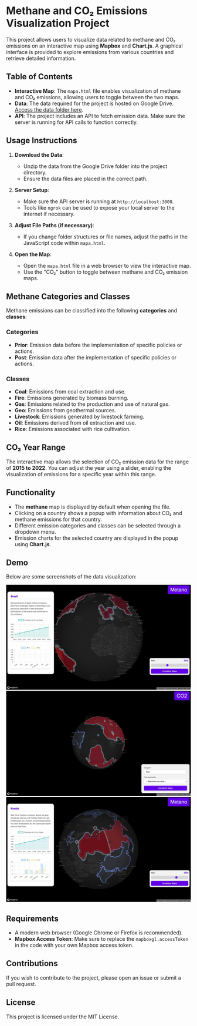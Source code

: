 # Methane and CO₂ Emissions Visualization Project

This project allows users to visualize data related to methane and CO₂ emissions on an interactive map using **Mapbox** and **Chart.js**. A graphical interface is provided to explore emissions from various countries and retrieve detailed information.

## Table of Contents

- **Interactive Map**: The `mapa.html` file enables visualization of methane and CO₂ emissions, allowing users to toggle between the two maps.
- **Data**: The data required for the project is hosted on Google Drive. [Access the data folder here](https://drive.google.com/file/d/1CknBLDKD2iCemTR90x8aQQfHr4SJLGuJ/view?usp=sharing).
- **API**: The project includes an API to fetch emission data. Make sure the server is running for API calls to function correctly.

## Usage Instructions

1. **Download the Data**:
   - Unzip the data from the Google Drive folder into the project directory.
   - Ensure the data files are placed in the correct path.

2. **Server Setup**:
   - Make sure the API server is running at `http://localhost:3000`.
   - Tools like `ngrok` can be used to expose your local server to the internet if necessary.

3. **Adjust File Paths (if necessary)**:
   - If you change folder structures or file names, adjust the paths in the JavaScript code within `mapa.html`.

4. **Open the Map**:
   - Open the `mapa.html` file in a web browser to view the interactive map.
   - Use the "CO₂" button to toggle between methane and CO₂ emission maps.

## Methane Categories and Classes

Methane emissions can be classified into the following **categories** and **classes**:

### Categories
- **Prior**: Emission data before the implementation of specific policies or actions.
- **Post**: Emission data after the implementation of specific policies or actions.

### Classes
- **Coal**: Emissions from coal extraction and use.
- **Fire**: Emissions generated by biomass burning.
- **Gas**: Emissions related to the production and use of natural gas.
- **Geo**: Emissions from geothermal sources.
- **Livestock**: Emissions generated by livestock farming.
- **Oil**: Emissions derived from oil extraction and use.
- **Rice**: Emissions associated with rice cultivation.

## CO₂ Year Range

The interactive map allows the selection of CO₂ emission data for the range of **2015 to 2022**. You can adjust the year using a slider, enabling the visualization of emissions for a specific year within this range.

## Functionality

- The **methane** map is displayed by default when opening the file.
- Clicking on a country shows a popup with information about CO₂ and methane emissions for that country.
- Different emission categories and classes can be selected through a dropdown menu.
- Emission charts for the selected country are displayed in the popup using **Chart.js**.

## Demo

Below are some screenshots of the data visualization:

![Demo 1](imgs/img1.jpeg)
![Demo 2](imgs/img2.jpeg)
![Demo 3](imgs/img3.jpeg)

## Requirements

- A modern web browser (Google Chrome or Firefox is recommended).
- **Mapbox Access Token**: Make sure to replace the `mapboxgl.accessToken` in the code with your own Mapbox access token.

## Contributions

If you wish to contribute to the project, please open an issue or submit a pull request.

## License

This project is licensed under the MIT License.
